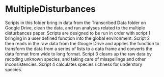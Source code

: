 # MultipleDisturbances
Scripts in this folder bring in data from the Transcribed Data folder on Google Drive, clean the data, and run analyses related to the multiple disturbances paper. 
Scripts are designed to be run in order with script 1 bringing in a user defined function into the global environment. Script 2 then reads in the raw data from the Google Drive and applies the function to transform the data from a series of lists to a data frame and converts the data format from wide to long format. Script 3 cleans up the raw data by recoding unknown species, and taking care of misspellings and other inconsistencies. Script 4 calculates species richness for understory species. 
